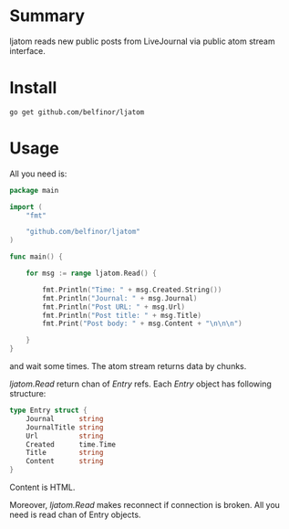 # Summary

ljatom reads new public posts from LiveJournal via public atom stream interface.

# Install

```
go get github.com/belfinor/ljatom
```

# Usage

All you need is:

```go
package main

import (
	"fmt"

	"github.com/belfinor/ljatom"
)

func main() {

	for msg := range ljatom.Read() {

		fmt.Println("Time: " + msg.Created.String())
		fmt.Println("Journal: " + msg.Journal)
		fmt.Println("Post URL: " + msg.Url)
		fmt.Println("Post title: " + msg.Title)
		fmt.Print("Post body: " + msg.Content + "\n\n\n")

	}
}
```

and wait some times. The atom stream returns data by chunks.

*ljatom.Read* return chan of *Entry* refs.  Each *Entry* object has following structure:

```go
type Entry struct {
	Journal      string
	JournalTitle string
	Url          string
	Created      time.Time
	Title        string
	Content      string
}
```

Content is HTML.

Moreover, *ljatom.Read* makes reconnect if connection is broken. All you need is read chan of Entry objects.

